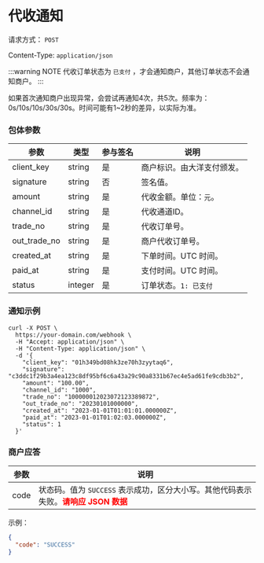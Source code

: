 # 代收通知

请求方式： `POST`

Content-Type: `application/json`

:::warning NOTE
代收订单状态为 `已支付` ，才会通知商户，其他订单状态不会通知商户。
:::

如果首次通知商户出现异常，会尝试再通知4次，共5次。频率为：0s/10s/10s/30s/30s。时间可能有1~2秒的差异，以实际为准。

### 包体参数 <Badge type="tip" text="Body" vertical="top" />

| 参数           | 类型      | 参与签名 | 说明            |
|--------------|---------|------|---------------|
| client_key   | string  | 是    | 商户标识。由大洋支付颁发。 |
| signature    | string  | 否    | 签名值。          |
| amount       | string  | 是    | 代收金额。单位：`元`。  |
| channel_id   | string  | 是    | 代收通道ID。       |
| trade_no     | string  | 是    | 代收订单号。        |
| out_trade_no | string  | 是    | 商户代收订单号。      |
| created_at   | string  | 是    | 下单时间。UTC 时间。  |
| paid_at      | string  | 是    | 支付时间。UTC 时间。  |
| status       | integer | 是    | 订单状态。`1: 已支付` |

### 通知示例

```shell{11,14}
curl -X POST \
  https://your-domain.com/webhook \
  -H "Accept: application/json" \
  -H "Content-Type: application/json" \
  -d '{
    "client_key": "01h349bd08hk3ze70h3zyytaq6",
    "signature": "c3ddc1f29b3a4ea123c8df95bf6c6a43a29c90a8331b67ec4e5ad61fe9cdb3b2",
    "amount": "100.00",
    "channel_id": "1000",
    "trade_no": "100000012023072123389872",
    "out_trade_no": "20230101000000",
    "created_at": "2023-01-01T01:01:01.000000Z",
    "paid_at": "2023-01-01T01:02:03.000000Z",
    "status": 1
  }'
```

### 商户应答

| 参数   | 说明                                                                                   |
|------|--------------------------------------------------------------------------------------|
| code | 状态码。值为 `SUCCESS` 表示成功，区分大小写。其他代码表示失败。<span style="color: red">**请响应 JSON 数据**</span> |

示例：

```json
{
  "code": "SUCCESS"
}
```
